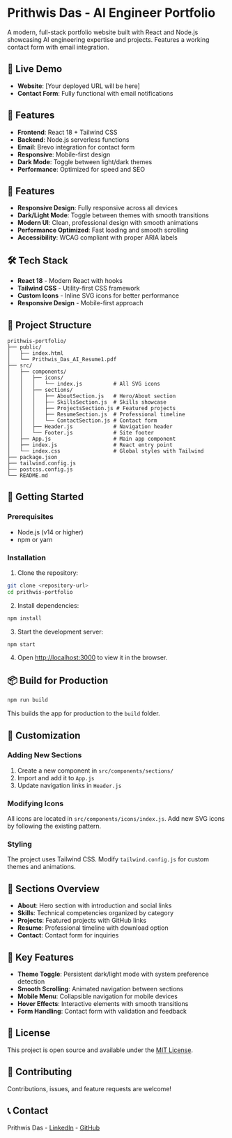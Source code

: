 # Prithwis Das - AI Engineer Portfolio

A modern, full-stack portfolio website built with React and Node.js showcasing AI engineering expertise and projects. Features a working contact form with email integration.

## 🌟 Live Demo
- **Website**: [Your deployed URL will be here]
- **Contact Form**: Fully functional with email notifications

## 🚀 Features
- **Frontend**: React 18 + Tailwind CSS
- **Backend**: Node.js serverless functions
- **Email**: Brevo integration for contact form
- **Responsive**: Mobile-first design
- **Dark Mode**: Toggle between light/dark themes
- **Performance**: Optimized for speed and SEO

## 🚀 Features

- **Responsive Design**: Fully responsive across all devices
- **Dark/Light Mode**: Toggle between themes with smooth transitions
- **Modern UI**: Clean, professional design with smooth animations
- **Performance Optimized**: Fast loading and smooth scrolling
- **Accessibility**: WCAG compliant with proper ARIA labels

## 🛠️ Tech Stack

- **React 18** - Modern React with hooks
- **Tailwind CSS** - Utility-first CSS framework
- **Custom Icons** - Inline SVG icons for better performance
- **Responsive Design** - Mobile-first approach

## 📁 Project Structure

```
prithwis-portfolio/
├── public/
│   ├── index.html
│   └── Prithwis_Das_AI_Resume1.pdf
├── src/
│   ├── components/
│   │   ├── icons/
│   │   │   └── index.js          # All SVG icons
│   │   ├── sections/
│   │   │   ├── AboutSection.js   # Hero/About section
│   │   │   ├── SkillsSection.js  # Skills showcase
│   │   │   ├── ProjectsSection.js # Featured projects
│   │   │   ├── ResumeSection.js  # Professional timeline
│   │   │   └── ContactSection.js # Contact form
│   │   ├── Header.js             # Navigation header
│   │   └── Footer.js             # Site footer
│   ├── App.js                    # Main app component
│   ├── index.js                  # React entry point
│   └── index.css                 # Global styles with Tailwind
├── package.json
├── tailwind.config.js
├── postcss.config.js
└── README.md
```

## 🚀 Getting Started

### Prerequisites

- Node.js (v14 or higher)
- npm or yarn

### Installation

1. Clone the repository:
```bash
git clone <repository-url>
cd prithwis-portfolio
```

2. Install dependencies:
```bash
npm install
```

3. Start the development server:
```bash
npm start
```

4. Open [http://localhost:3000](http://localhost:3000) to view it in the browser.

## 📦 Build for Production

```bash
npm run build
```

This builds the app for production to the `build` folder.

## 🎨 Customization

### Adding New Sections

1. Create a new component in `src/components/sections/`
2. Import and add it to `App.js`
3. Update navigation links in `Header.js`

### Modifying Icons

All icons are located in `src/components/icons/index.js`. Add new SVG icons by following the existing pattern.

### Styling

The project uses Tailwind CSS. Modify `tailwind.config.js` for custom themes and animations.

## 📱 Sections Overview

- **About**: Hero section with introduction and social links
- **Skills**: Technical competencies organized by category
- **Projects**: Featured projects with GitHub links
- **Resume**: Professional timeline with download option
- **Contact**: Contact form for inquiries

## 🌟 Key Features

- **Theme Toggle**: Persistent dark/light mode with system preference detection
- **Smooth Scrolling**: Animated navigation between sections
- **Mobile Menu**: Collapsible navigation for mobile devices
- **Hover Effects**: Interactive elements with smooth transitions
- **Form Handling**: Contact form with validation and feedback

## 📄 License

This project is open source and available under the [MIT License](LICENSE).

## 🤝 Contributing

Contributions, issues, and feature requests are welcome!

## 📞 Contact

Prithwis Das - [LinkedIn](https://www.linkedin.com/in/prithwis-das-8b4a79326) - [GitHub](https://github.com/Prithwis-AIAgent)